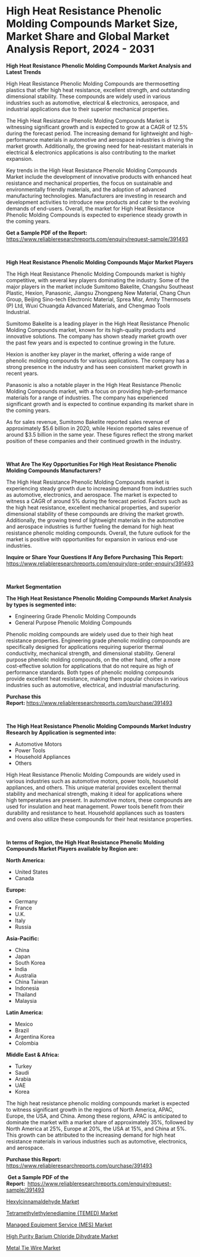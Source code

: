 <p><h1>High Heat Resistance Phenolic Molding Compounds Market Size, Market Share and Global Market Analysis Report, 2024 - 2031</h1></p><p><strong>High Heat Resistance Phenolic Molding Compounds Market Analysis and Latest Trends</strong></p>
<p><p>High Heat Resistance Phenolic Molding Compounds are thermosetting plastics that offer high heat resistance, excellent strength, and outstanding dimensional stability. These compounds are widely used in various industries such as automotive, electrical & electronics, aerospace, and industrial applications due to their superior mechanical properties.</p><p>The High Heat Resistance Phenolic Molding Compounds Market is witnessing significant growth and is expected to grow at a CAGR of 12.5% during the forecast period. The increasing demand for lightweight and high-performance materials in automotive and aerospace industries is driving the market growth. Additionally, the growing need for heat-resistant materials in electrical & electronics applications is also contributing to the market expansion.</p><p>Key trends in the High Heat Resistance Phenolic Molding Compounds Market include the development of innovative products with enhanced heat resistance and mechanical properties, the focus on sustainable and environmentally friendly materials, and the adoption of advanced manufacturing technologies. Manufacturers are investing in research and development activities to introduce new products and cater to the evolving demands of end-users. Overall, the market for High Heat Resistance Phenolic Molding Compounds is expected to experience steady growth in the coming years.</p></p>
<p><strong>Get a Sample PDF of the Report:&nbsp;</strong> <a href="https://www.reliableresearchreports.com/enquiry/request-sample/391493">https://www.reliableresearchreports.com/enquiry/request-sample/391493</a></p>
<p>&nbsp;</p>
<p><strong>High Heat Resistance Phenolic Molding Compounds Major Market Players</strong></p>
<p><p>The High Heat Resistance Phenolic Molding Compounds market is highly competitive, with several key players dominating the industry. Some of the major players in the market include Sumitomo Bakelite, Changshu Southeast Plastic, Hexion, Panasonic, Jiangsu Zhongpeng New Material, Chang Chun Group, Beijing Sino-tech Electronic Material, Sprea Misr, Amity Thermosets (P) Ltd, Wuxi Chuangda Advanced Materials, and Chengmao Tools Industrial.</p><p>Sumitomo Bakelite is a leading player in the High Heat Resistance Phenolic Molding Compounds market, known for its high-quality products and innovative solutions. The company has shown steady market growth over the past few years and is expected to continue growing in the future.</p><p>Hexion is another key player in the market, offering a wide range of phenolic molding compounds for various applications. The company has a strong presence in the industry and has seen consistent market growth in recent years.</p><p>Panasonic is also a notable player in the High Heat Resistance Phenolic Molding Compounds market, with a focus on providing high-performance materials for a range of industries. The company has experienced significant growth and is expected to continue expanding its market share in the coming years.</p><p>As for sales revenue, Sumitomo Bakelite reported sales revenue of approximately $5.6 billion in 2020, while Hexion reported sales revenue of around $3.5 billion in the same year. These figures reflect the strong market position of these companies and their continued growth in the industry.</p></p>
<p>&nbsp;</p>
<p><strong>What Are The Key Opportunities For High Heat Resistance Phenolic Molding Compounds Manufacturers?</strong></p>
<p><p>The High Heat Resistance Phenolic Molding Compounds market is experiencing steady growth due to increasing demand from industries such as automotive, electronics, and aerospace. The market is expected to witness a CAGR of around 5% during the forecast period. Factors such as the high heat resistance, excellent mechanical properties, and superior dimensional stability of these compounds are driving the market growth. Additionally, the growing trend of lightweight materials in the automotive and aerospace industries is further fueling the demand for high heat resistance phenolic molding compounds. Overall, the future outlook for the market is positive with opportunities for expansion in various end-use industries.</p></p>
<p><strong>Inquire or Share Your Questions If Any Before Purchasing This Report:</strong> <a href="https://www.reliableresearchreports.com/enquiry/pre-order-enquiry/391493">https://www.reliableresearchreports.com/enquiry/pre-order-enquiry/391493</a></p>
<p>&nbsp;</p>
<p><strong>Market Segmentation</strong></p>
<p><strong>The High Heat Resistance Phenolic Molding Compounds Market Analysis by types is segmented into:</strong></p>
<p><ul><li>Engineering Grade Phenolic Molding Compounds</li><li>General Purpose Phenolic Molding Compounds</li></ul></p>
<p><p>Phenolic molding compounds are widely used due to their high heat resistance properties. Engineering grade phenolic molding compounds are specifically designed for applications requiring superior thermal conductivity, mechanical strength, and dimensional stability. General purpose phenolic molding compounds, on the other hand, offer a more cost-effective solution for applications that do not require as high of performance standards. Both types of phenolic molding compounds provide excellent heat resistance, making them popular choices in various industries such as automotive, electrical, and industrial manufacturing.</p></p>
<p><strong>Purchase this Report:&nbsp;</strong><a href="https://www.reliableresearchreports.com/purchase/391493">https://www.reliableresearchreports.com/purchase/391493</a></p>
<p>&nbsp;</p>
<p><strong>The High Heat Resistance Phenolic Molding Compounds Market Industry Research by Application is segmented into:</strong></p>
<p><ul><li>Automotive Motors</li><li>Power Tools</li><li>Household Appliances</li><li>Others</li></ul></p>
<p><p>High Heat Resistance Phenolic Molding Compounds are widely used in various industries such as automotive motors, power tools, household appliances, and others. This unique material provides excellent thermal stability and mechanical strength, making it ideal for applications where high temperatures are present. In automotive motors, these compounds are used for insulation and heat management. Power tools benefit from their durability and resistance to heat. Household appliances such as toasters and ovens also utilize these compounds for their heat resistance properties.</p></p>
<p>&nbsp;</p>
<p><strong>In terms of Region, the High Heat Resistance Phenolic Molding Compounds Market Players available by Region are:</strong></p>
<p>
    <p> <strong> North America: </strong>
        <ul>
            <li>United States</li>
            <li>Canada</li>
        </ul>
        </p> 
    <p> <strong> Europe: </strong>
        <ul>
            <li>Germany</li>
            <li>France</li>
            <li>U.K.</li>
            <li>Italy</li>
            <li>Russia</li>
        </ul>
        </p> 
    <p> <strong> Asia-Pacific: </strong>
        <ul>
            <li>China</li>
            <li>Japan</li>
            <li>South Korea</li>
            <li>India</li>
            <li>Australia</li>
            <li>China Taiwan</li>
            <li>Indonesia</li>
            <li>Thailand</li>
            <li>Malaysia</li>
        </ul>
        </p> 
    <p> <strong> Latin America: </strong>
        <ul>
            <li>Mexico</li>
            <li>Brazil</li>
            <li>Argentina Korea</li>
            <li>Colombia</li>
        </ul>
        </p> 
    <p> <strong> Middle East & Africa: </strong>
        <ul>
            <li>Turkey</li>
            <li>Saudi</li>
            <li>Arabia</li>
            <li>UAE</li>
            <li>Korea</li>
        </ul>
    </p>
    </p>
<p><p>The high heat resistance phenolic molding compounds market is expected to witness significant growth in the regions of North America, APAC, Europe, the USA, and China. Among these regions, APAC is anticipated to dominate the market with a market share of approximately 35%, followed by North America at 25%, Europe at 20%, the USA at 15%, and China at 5%. This growth can be attributed to the increasing demand for high heat resistance materials in various industries such as automotive, electronics, and aerospace.</p></p>
<p><strong>Purchase this Report: </strong><a href="https://www.reliableresearchreports.com/purchase/391493">https://www.reliableresearchreports.com/purchase/391493</a></p>
<p>&nbsp;<strong>Get a Sample PDF of the Report:&nbsp;&nbsp;</strong><a href="https://www.reliableresearchreports.com/enquiry/request-sample/391493">https://www.reliableresearchreports.com/enquiry/request-sample/391493</a></p>
<p><strong></strong></p>
<p><p><a href="https://view.publitas.com/reportprime-1/decoding-the-hexylcinnamaldehyde-market-a-deep-dive-into-the-latest-market-trends-market-segmentation-and-competitive-analysis/">Hexylcinnamaldehyde Market</a></p><p><a href="https://cat-emmental-94b.notion.site/Tetramethylethylenediamine-TEMED-Market-Research-Report-Reveals-The-Latest-Trends-And-Opportunitie-1c7c5708bcf64f33b1d0c6efa026d08a">Tetramethylethylenediamine (TEMED) Market</a></p><p><a href="https://cat-emmental-94b.notion.site/Managed-Equipment-Service-MES-Market-Size-and-Growth-Market-Segmentation-Regional-and-Country-Br-8772d69aa51745589a294dbe286a9c14">Managed Equipment Service (MES) Market</a></p><p><a href="https://silk-columnist-571.notion.site/High-Purity-Barium-Chloride-Dihydrate-Market-Growth-Market-Trends-COVID-19-Impact-and-Forecasts-f-aa475a33678544d1a1cae532a5f35a11">High Purity Barium Chloride Dihydrate Market</a></p><p><a href="https://view.publitas.com/reportprime-1/global-metal-tie-wire-market-size-and-market-trends-insights-and-projections-from-2024-to-2031/">Metal Tie Wire Market</a></p></p>